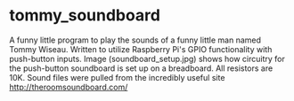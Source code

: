 # tommy_soundboard
A funny little program to play the sounds of a funny little man named Tommy Wiseau. Written to utilize Raspberry Pi's GPIO functionality with push-button inputs.
Image (soundboard_setup.jpg) shows how circuitry for the push-button soundboard is set up on a breadboard. All resistors are 10K.
Sound files were pulled from the incredibly useful site http://theroomsoundboard.com/
